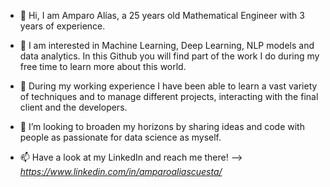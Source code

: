 - 👋 Hi, I am Amparo Alías, a 25 years old Mathematical Engineer with 3 years of experience. 

- 👀 I am interested in Machine Learning, Deep Learning, NLP models and data analytics. In this Github you will find part of the work I do during my free time to learn more about this world. 

- 🌱 During my working experience I have been able to learn a vast variety of techniques and to manage different projects, interacting with the final client and the developers. 

- 💞️ I’m looking to broaden my horizons by sharing ideas and code with people as passionate for data science as myself.

- 📫 Have a look at my LinkedIn and reach me there! -->  _https://www.linkedin.com/in/amparoaliascuesta/_

<!---
amparo99/amparo99 is a ✨ special ✨ repository because its `README.md` (this file) appears on your GitHub profile.
You can click the Preview link to take a look at your changes.
--->

